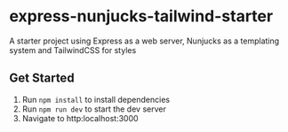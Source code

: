 # express-nunjucks-tailwind-starter
A starter project using Express as a web server, Nunjucks as a templating system and TailwindCSS for styles

## Get Started
1. Run `npm install` to install dependencies
2. Run `npm run dev` to start the dev server
3. Navigate to http:localhost:3000
